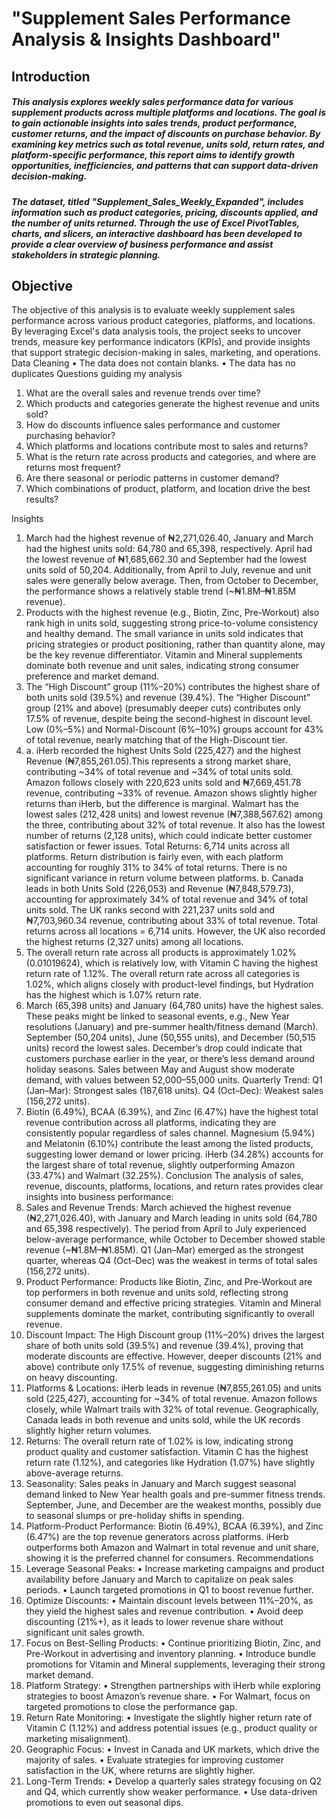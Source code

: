 # "Supplement Sales Performance Analysis & Insights Dashboard"

## Introduction
##### This analysis explores weekly sales performance data for various supplement products across multiple platforms and locations. The goal is to gain actionable insights into sales trends, product performance, customer returns, and the impact of discounts on purchase behavior. By examining key metrics such as total revenue, units sold, return rates, and platform-specific performance, this report aims to identify growth opportunities, inefficiencies, and patterns that can support data-driven decision-making. 
##### The dataset, titled "Supplement_Sales_Weekly_Expanded", includes information such as product categories, pricing, discounts applied, and the number of units returned. Through the use of Excel PivotTables, charts, and slicers, an interactive dashboard has been developed to provide a clear overview of business performance and assist stakeholders in strategic planning.

## Objective
The objective of this analysis is to evaluate weekly supplement sales performance across various product categories, platforms, and locations. By leveraging Excel's data analysis tools, the project seeks to uncover trends, measure key performance indicators (KPIs), and provide insights that support strategic decision-making in sales, marketing, and operations.
Data Cleaning
•	The data does not contain blanks.
•	The data has no duplicates 
Questions guiding my analysis
1.	What are the overall sales and revenue trends over time?
2.	Which products and categories generate the highest revenue and units sold?
3.	How do discounts influence sales performance and customer purchasing behavior?
4.	Which platforms and locations contribute most to sales and returns?
5.	What is the return rate across products and categories, and where are returns most frequent?
6.	 Are there seasonal or periodic patterns in customer demand?
7.	 Which combinations of product, platform, and location drive the best results?



Insights
1.	 March had the highest revenue of ₦2,271,026.40, January and March had the highest units sold: 64,780 and 65,398, respectively. April had the lowest revenue of ₦1,685,662.30 and September had the lowest units sold of 50,204. Additionally, from April to July, revenue and unit sales were generally below average. Then, from October to December, the performance shows a relatively stable trend (~₦1.8M–₦1.85M revenue).
2.	Products with the highest revenue (e.g., Biotin, Zinc, Pre-Workout) also rank high in units sold, suggesting strong price-to-volume consistency and healthy demand. The small variance in units sold indicates that pricing strategies or product positioning, rather than quantity alone, may be the key revenue differentiator. Vitamin and Mineral supplements dominate both revenue and unit sales, indicating strong consumer preference and market demand.
3.	The “High Discount” group (11%–20%) contributes the highest share of both units sold (39.5%) and revenue (39.4%). The “Higher Discount” group (21% and above) (presumably deeper cuts) contributes only 17.5% of revenue, despite being the second-highest in discount level. Low (0%–5%) and Normal-Discount (6%–10%) groups account for 43% of total revenue, nearly matching that of the High-Discount tier.
4.	a.  iHerb recorded the highest Units Sold (225,427) and the highest Revenue (₦7,855,261.05).This represents a strong market share, contributing ~34% of total revenue and ~34% of total units sold. Amazon follows closely with 220,623 units sold and ₦7,669,451.78 revenue, contributing ~33% of revenue.  Amazon shows slightly higher returns than iHerb, but the difference is marginal.  Walmart has the lowest sales (212,428 units) and lowest revenue (₦7,388,567.62) among the three, contributing about 32% of total revenue.  It also has the lowest number of returns (2,128 units), which could indicate better customer satisfaction or fewer issues. Total Returns: 6,714 units across all platforms. Return distribution is fairly even, with each platform accounting for roughly 31% to 34% of total returns. There is no significant variance in return volume between platforms.
b. Canada leads in both Units Sold (226,053) and Revenue (₦7,848,579.73), accounting for approximately 34% of total revenue and 34% of total units sold. The UK ranks second with 221,237 units sold and ₦7,703,960.34 revenue, contributing about 33% of total revenue. Total returns across all locations = 6,714 units. However, the UK also recorded the highest returns (2,327 units) among all locations.
5.	The overall return rate across all products is approximately 1.02% (0.01019624), which is relatively low, with Vitamin C having the highest return rate of 1.12%. The overall return rate across all categories is 1.02%, which aligns closely with product-level findings, but Hydration has the highest which is 1.07% return rate.
6.	March (65,398 units) and January (64,780 units) have the highest sales. These peaks might be linked to seasonal events, e.g., New Year resolutions (January) and pre-summer health/fitness demand (March). September (50,204 units), June (50,555 units), and December (50,515 units) record the lowest sales. December’s drop could indicate that customers purchase earlier in the year, or there’s less demand around holiday seasons. Sales between May and August show moderate demand, with values between 52,000–55,000 units. 
Quarterly Trend: Q1 (Jan–Mar): Strongest sales (187,618 units). Q4 (Oct–Dec): Weakest sales (156,272 units).
7.	Biotin (6.49%), BCAA (6.39%), and Zinc (6.47%) have the highest total revenue contribution across all platforms, indicating they are consistently popular regardless of sales channel. Magnesium (5.94%) and Melatonin (6.10%) contribute the least among the listed products, suggesting lower demand or lower pricing. iHerb (34.28%) accounts for the largest share of total revenue, slightly outperforming Amazon (33.47%) and Walmart (32.25%).
Conclusion
The analysis of sales, revenue, discounts, platforms, locations, and return rates provides clear insights into business performance:
1.	Sales and Revenue Trends:
March achieved the highest revenue (₦2,271,026.40), with January and March leading in units sold (64,780 and 65,398 respectively). The period from April to July experienced below-average performance, while October to December showed stable revenue (~₦1.8M–₦1.85M). Q1 (Jan–Mar) emerged as the strongest quarter, whereas Q4 (Oct–Dec) was the weakest in terms of total sales (156,272 units).
2.	Product Performance:
Products like Biotin, Zinc, and Pre-Workout are top performers in both revenue and units sold, reflecting strong consumer demand and effective pricing strategies. Vitamin and Mineral supplements dominate the market, contributing significantly to overall revenue.
3.	Discount Impact:
The High Discount group (11%–20%) drives the largest share of both units sold (39.5%) and revenue (39.4%), proving that moderate discounts are effective. However, deeper discounts (21% and above) contribute only 17.5% of revenue, suggesting diminishing returns on heavy discounting.
4.	Platforms & Locations:
iHerb leads in revenue (₦7,855,261.05) and units sold (225,427), accounting for ~34% of total revenue. Amazon follows closely, while Walmart trails with 32% of total revenue. Geographically, Canada leads in both revenue and units sold, while the UK records slightly higher return volumes.
5.	Returns:
The overall return rate of 1.02% is low, indicating strong product quality and customer satisfaction. Vitamin C has the highest return rate (1.12%), and categories like Hydration (1.07%) have slightly above-average returns.
6.	Seasonality:
Sales peaks in January and March suggest seasonal demand linked to New Year health goals and pre-summer fitness trends. September, June, and December are the weakest months, possibly due to seasonal slumps or pre-holiday shifts in spending.
7.	Platform-Product Performance:
Biotin (6.49%), BCAA (6.39%), and Zinc (6.47%) are the top revenue generators across platforms. iHerb outperforms both Amazon and Walmart in total revenue and unit share, showing it is the preferred channel for consumers.
Recommendations
1.	Leverage Seasonal Peaks:
•	Increase marketing campaigns and product availability before January and March to capitalize on peak sales periods.
•	Launch targeted promotions in Q1 to boost revenue further.
2.	Optimize Discounts:
•	Maintain discount levels between 11%–20%, as they yield the highest sales and revenue contribution.
•	Avoid deep discounting (21%+), as it leads to lower revenue share without significant unit sales growth.
3.	Focus on Best-Selling Products:
•	Continue prioritizing Biotin, Zinc, and Pre-Workout in advertising and inventory planning.
•	Introduce bundle promotions for Vitamin and Mineral supplements, leveraging their strong market demand.
4.	Platform Strategy:
•	Strengthen partnerships with iHerb while exploring strategies to boost Amazon’s revenue share.
•	For Walmart, focus on targeted promotions to close the performance gap.
5.	Return Rate Monitoring:
•	Investigate the slightly higher return rate of Vitamin C (1.12%) and address potential issues (e.g., product quality or marketing misalignment).
6.	Geographic Focus:
•	Invest in Canada and UK markets, which drive the majority of sales.
•	Evaluate strategies for improving customer satisfaction in the UK, where returns are slightly higher.
7.	Long-Term Trends:
•	Develop a quarterly sales strategy focusing on Q2 and Q4, which currently show weaker performance.
•	Use data-driven promotions to even out seasonal dips.











